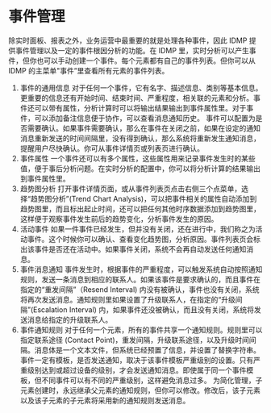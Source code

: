 # 事件管理

除实时面板、报表之外，业务运营中最重要的就是处理各种事件，因此 IDMP 提供事件管理以及一定的事件根因分析的功能。在 IDMP 里，实时分析可以产生事件，但你也可以手动创建一个事件。每个元素都有自己的事件列表。但你可以从 IDMP 的主菜单"事件”里查看所有元素的事件列表。

1. 事件的通用信息
对于任何一个事件，它有名字、描述信息、类别等基本信息。更重要的信息还有开始时间、结束时间、严重程度，相关联的元素和分析。事件还可以带有属性，分析计算时可以将输出结果输出到事件属性里。对于事件，可以添加备注信息便于协作，可以查看消息通知历史。
事件可以配置为是否需要确认。如果事件需要确认，那么在事件在关闭之前，如果在设定的通知消息重新发送的时间间隔里，没有得到确认，那么系统将重新发生通知消息，提醒用户尽快确认。你可从事件详情页或列表页进行确认。
2. 事件属性
一个事件还可以有多个属性，这些属性用来记录事件发生时的某些值，便于事后分析问题。在实时分析的配置中，你可以将分析计算的结果输出到事件属性里。
3. 趋势图分析
打开事件详情页面，或从事件列表页点击右侧三个点菜单，选择“趋势图分析”(Trend Chart Analysis)，可以把事件相关的属性自动添加到趋势图里，而且标出起止时间，还可以把任何其他时序数据添加到趋势图里，这样便于观察事件发生前后的趋势变化，分析事件发生的原因。
4. 活动事件
如果一件事件已经发生，但并没有关闭，还在进行中，我们称之为活动事件。这个时候你可以确认、查看变化趋势图，分析原因。事件列表页会标出该事件是否还在活动中。如果事件关闭，系统不会再自动发送任何通知消息。
5. 事件消息通知
事件发生时，根据事件的严重程度，可以触发系统自动按照通知规则，发送一条消息到相应的联系人。如果该事件是要求确认的，而且事件在指定的“重发间隔”（Resend Interval) 内没有被确认，事件也没有关闭，系统将再次发送消息。通知规则里如果设置了升级联系人，在指定的“升级间隔”(Escalation Interval) 内，如果事件还没被确认，而且没有关闭，系统将发送消息给指定的升级联系人。
6. 事件通知规则
对于任何一个元素，所有的事件共享一个通知规则。规则里可以指定联系途径 (Contact Point)，重发间隔，升级联系途径，以及升级时间间隔。消息体是一个文本文件，但系统已经预置了信息，并设置了替换字符串。
事件一定有模板，是否发送通知，取决于该事件模板严重级别的设置。只有严重级别达到或超过设备的级别，才会发送通知消息。即使属于同一个事件模板，但不同事件可以有不同的严重级别，这样避免消息过多。
为简化管理，子元素创建时，永远继承父元素的通知规则，但你可以修改。修改后，该子元素以及该子元素的子元素将采用新的通知规则发送消息。

